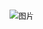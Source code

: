 # 
![图片](https://user-images.githubusercontent.com/107397434/173317466-45337016-a6dc-4907-b1e7-8ccbe8e3b3b6.png)

